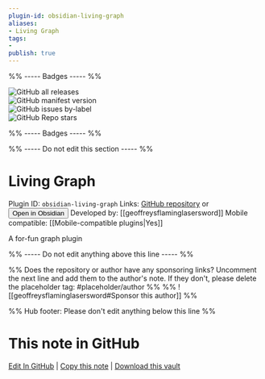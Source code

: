 ```yaml
---
plugin-id: obsidian-living-graph
aliases:
- Living Graph
tags: 
- 
publish: true
---
```


%% ----- Badges ----- %%

![GitHub all releases](https://img.shields.io/github/downloads/geoffreysflaminglasersword/obsidian-living-graph/total?color=573E7A&logo=github&style=for-the-badge)   
![GitHub manifest version](https://img.shields.io/github/manifest-json/v/geoffreysflaminglasersword/obsidian-living-graph?color=573E7A&logo=github&style=for-the-badge)   
![GitHub issues by-label](https://img.shields.io/github/issues/geoffreysflaminglasersword/obsidian-living-graph/help%20wanted?color=573E7A&logo=github&style=for-the-badge)   
![GitHub Repo stars](https://img.shields.io/github/stars/geoffreysflaminglasersword/obsidian-living-graph?color=573E7A&logo=github&style=for-the-badge)

%% ----- Badges ----- %%

%% ----- Do not edit this section ----- %%

# Living Graph

Plugin ID: `obsidian-living-graph`
Links: [GitHub repository](https://github.com/geoffreysflaminglasersword/obsidian-living-graph) or [<button id=HH>Open in Obsidian</button>](obsidian://show-plugin?id=obsidian-living-graph)
Developed by: [[geoffreysflaminglasersword]]
Mobile compatible: [[Mobile-compatible plugins|Yes]]

A for-fun graph plugin

%% ----- Do not edit anything above this line ----- %% 

%% Does the repository or author have any sponsoring links? Uncomment the next line and add them to the author's note. If they don't, please delete the placeholder tag: #placeholder/author %%
%% ![[geoffreysflaminglasersword#Sponsor this author]] %%

%% Hub footer: Please don't edit anything below this line %%

# This note in GitHub

<span class="git-footer">[Edit In GitHub](https://github.dev/obsidian-community/obsidian-hub/blob/main/02%20-%20Community%20Expansions/02.05%20All%20Community%20Expansions/Plugins/obsidian-living-graph.md "git-hub-edit-note") | [Copy this note](https://raw.githubusercontent.com/obsidian-community/obsidian-hub/main/02%20-%20Community%20Expansions/02.05%20All%20Community%20Expansions/Plugins/obsidian-living-graph.md "git-hub-copy-note") | [Download this vault](https://github.com/obsidian-community/obsidian-hub/archive/refs/heads/main.zip "git-hub-download-vault") </span>
